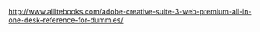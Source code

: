 http://www.allitebooks.com/adobe-creative-suite-3-web-premium-all-in-one-desk-reference-for-dummies/